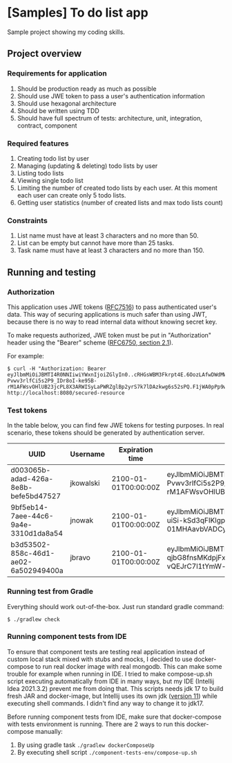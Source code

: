 # [Samples] To do list app

Sample project showing my coding skills.

## Project overview

### Requirements for application

1. Should be production ready as much as possible
2. Should use JWE token to pass a user's authentication information
3. Should use hexagonal architecture
4. Should be written using TDD
5. Should have full spectrum of tests: architecture, unit, integration, contract, component

### Required features

1. Creating todo list by user
2. Managing (updating & deleting) todo lists by user
3. Listing todo lists
4. Viewing single todo list
5. Limiting the number of created todo lists by each user. At this moment each user can create only 5 todo lists.
6. Getting user statistics (number of created lists and max todo lists count)

### Constraints

1. List name must have at least 3 characters and no more than 50.
2. List can be empty but cannot have more than 25 tasks.
3. Task name must have at least 3 characters and no more than 150.

## Running and testing

### Authorization
This application uses JWE tokens ([RFC7516](https://datatracker.ietf.org/doc/html/rfc7516)) to pass authenticated user's data. This way of securing applications is much safer than using JWT, because there is no way to read internal data without knowing secret key.

To make requests authorized, JWE token must be put in "Authorization" header using the "Bearer" scheme ([RFC6750, section 2.1](https://datatracker.ietf.org/doc/html/rfc6750#section-2.1)).

For example:
```shell
$ curl -H "Authorization: Bearer eyJlbmMiOiJBMTI4R0NNIiwiYWxnIjoiZGlyIn0..cRHGsWBM3Fkrpt4E.6OozLAfwDWdMWP7W0tNpuI_hQl1j2kubru0eyUZE9LtbZXXcJLIee-Pvwv3rlfCi5s2P9_IDr8oI-ke95B-rM1AFWsvOHlUB23jcPL8X3ARWISyLaPWRZglBp2yrS7k7lDAzkwg6s52sPQ.F1jWA0pPp9wAYrf041ez1A" http://localhost:8080/secured-resource
```

### Test tokens

In the table below, you can find few JWE tokens for testing purposes. In real scenario, these tokens should be generated
by authentication server.

| UUID                                  | Username   | Expiration time       | JWE Token                                                                                                                                                                                                                        |
|---------------------------------------|------------|-----------------------|----------------------------------------------------------------------------------------------------------------------------------------------------------------------------------------------------------------------------------|
| d003065b-adad-426a-8e8b-befe5bd47527  | jkowalski  | 2100-01-01T00:00:00Z  | eyJlbmMiOiJBMTI4R0NNIiwiYWxnIjoiZGlyIn0..cRHGsWBM3Fkrpt4E.6OozLAfwDWdMWP7W0tNpuI_hQl1j2kubru0eyUZE9LtbZXXcJLIee-Pvwv3rlfCi5s2P9_IDr8oI-ke95B-rM1AFWsvOHlUB23jcPL8X3ARWISyLaPWRZglBp2yrS7k7lDAzkwg6s52sPQ.F1jWA0pPp9wAYrf041ez1A  |
| 9bf5eb14-7aee-44c6-9a4e-3310d1da8a54  | jnowak     | 2100-01-01T00:00:00Z  | eyJlbmMiOiJBMTI4R0NNIiwiYWxnIjoiZGlyIn0..bEpRINka6tf8jVox.1eQhF02Fs5adSPad4soKuX1vL0n2z1J1_1DtpCZXaUKk86CGScV-uiSi-kSd3qFIKlgpA8JKpQCgydygus0htxOrrb1md-KwUEbhxl5m-01MHAavbVADCyt75zhiN0Tj7SHc2hX4KQ.MEFFjGmgEhInQ76bQfI0pw      |
| b3d53502-858c-46d1-ae02-6a502949400a  | jbravo     | 2100-01-01T00:00:00Z  | eyJlbmMiOiJBMTI4R0NNIiwiYWxnIjoiZGlyIn0..U3di2TqTFf3PBTO9.2rdNMW-qjbG8fnsMKdpjFxOYOjp7166FT3NWMWfvDhMuyuRScNH1U53WWN1xkBj_GcXTZMEKJYe2keWRg1NjFU8Ydqkr8lfXAyeDE_-mD2GA-vQEJrC7l1tYmW-pRZy5Fz5hxY00xA.VRkMueg6pOhsZR0Ij0elnQ      |

### Running test from Gradle
Everything should work out-of-the-box. Just run standard gradle command:

```shell
$ ./gradlew check
```

### Running component tests from IDE
To ensure that component tests are testing real application instead of custom local stack mixed with stubs and mocks, I decided to use docker-compose to run real docker image with real mongodb. This can make some trouble for example when running in IDE. I tried to make compose-up.sh script executing automatically from IDE in many ways, but my IDE (Intellij Idea 2021.3.2) prevent me from doing that. This scripts needs jdk 17 to build fresh JAR and docker-image, but Intellij uses its own jdk ([version 11](https://www.jetbrains.com/help/idea/switching-boot-jdk.html)) while executing shell commands. I didn't find any way to change it to jdk17.

Before running component tests from IDE, make sure that docker-compose with tests environment is running.
There are 2 ways to run this docker-compose manually:
1. By using gradle task `./gradlew dockerComposeUp`
1. By executing shell script `./component-tests-env/compose-up.sh`